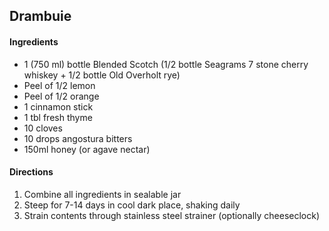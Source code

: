 ## Drambuie

#### Ingredients

* 1 (750 ml) bottle Blended Scotch (1/2 bottle Seagrams 7 stone cherry whiskey + 1/2 bottle Old Overholt rye)
* Peel of 1/2 lemon
* Peel of 1/2 orange
* 1 cinnamon stick
* 1 tbl fresh thyme
* 10 cloves
* 10 drops angostura bitters
* 150ml honey (or agave nectar)

#### Directions

1. Combine all ingredients in sealable jar
2. Steep for 7-14 days in cool dark place, shaking daily
3. Strain contents through stainless steel strainer (optionally cheeseclock)
